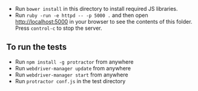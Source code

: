 - Run `bower install` in this directory to install required JS libraries. 
- Run `ruby -run -e httpd -- -p 5000 .` and then open [http://localhost:5000](http://localhost:5000) in your browser to see the contents of this folder. Press `control-c` to stop the server.

## To run the tests

- Run `npm install -g protractor` from anywhere
- Run `webdriver-manager update` from anywhere
- Run `webdriver-manager start` from anywhere
- Run `protractor conf.js` in the test directory
